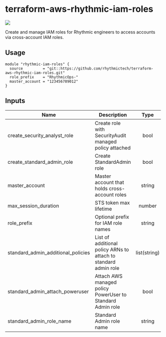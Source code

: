 # terraform-aws-rhythmic-iam-roles

[![](https://github.com/rhythmictech/terraform-aws-rhythmic-iam-roles/workflows/check/badge.svg)](https://github.com/rhythmictech/terraform-aws-rhythmic-iam-roles/actions)

Create and manage IAM roles for Rhythmic engineers to access accounts via cross-account IAM roles.

## Usage
```
module "rhythmic-iam-roles" {
  source         = "git::https://github.com/rhythmictech/terraform-aws-rhythmic-iam-roles.git"
  role_prefix    = "RhythmicOps-"
  master_account = "123456789012"
}

```

<!-- BEGINNING OF PRE-COMMIT-TERRAFORM DOCS HOOK -->
## Inputs

| Name | Description | Type | Default | Required |
|------|-------------|:----:|:-----:|:-----:|
| create\_security\_analyst\_role | Create role with SecurityAudit managed policy attached | bool | `"true"` | no |
| create\_standard\_admin\_role | Create StandardAdmin role | bool | `"true"` | no |
| master\_account | Master account that holds cross-account roles | string | n/a | yes |
| max\_session\_duration | STS token max lifetime | number | `"7200"` | no |
| role\_prefix | Optional prefix for IAM role names | string | `""` | no |
| standard\_admin\_additional\_policies | List of additional policy ARNs to attach to standard admin role | list(string) | `[]` | no |
| standard\_admin\_attach\_poweruser | Attach AWS managed policy PowerUser to Standard Admin role | bool | `"true"` | no |
| standard\_admin\_role\_name | Standard Admin role name | string | `"StandardAdmin"` | no |

<!-- END OF PRE-COMMIT-TERRAFORM DOCS HOOK -->
